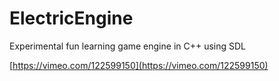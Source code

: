 # ElectricEngine
Experimental fun learning game engine in C++ using SDL

[https://vimeo.com/122599150](https://vimeo.com/122599150)